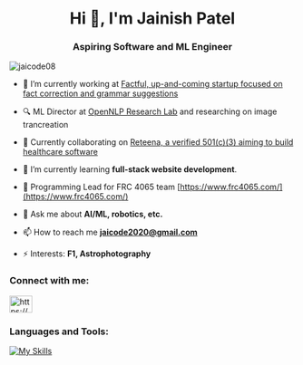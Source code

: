 <h1 align="center">Hi 👋, I'm Jainish Patel</h1>
<h3 align="center">Aspiring Software and ML Engineer</h3>

<p align="left"> <img src="https://komarev.com/ghpvc/?username=jaicode08&label=Profile%20views&color=0e75b6&style=flat" alt="jaicode08" /> </p>

- 🔭 I’m currently working at [Factful, up-and-coming startup focused on fact correction and grammar suggestions](https://factful.io/)

- 🔍 ML Director at [OpenNLP Research Lab](https://opennlplabs.org/) and researching on image trancreation

- 👯 Currently collaborating on [Reteena, a verified 501(c)(3) aiming to build healthcare software](https://reteena.org/)

- 🌱 I’m currently learning **full-stack website development**.

- 🤖 Programming Lead for FRC 4065 team [https://www.frc4065.com/](https://www.frc4065.com/)

- 💬 Ask me about **AI/ML, robotics, etc.**

- 📫 How to reach me **jaicode2020@gmail.com**

- ⚡ Interests: **F1, Astrophotography**

<h3 align="left">Connect with me:</h3>
<p align="left">
<a href="https://linkedin.com/in/https://www.linkedin.com/in/jainish-patel-3b0765274/" target="blank"><img align="center" src="https://raw.githubusercontent.com/rahuldkjain/github-profile-readme-generator/master/src/images/icons/Social/linked-in-alt.svg" alt="https://www.linkedin.com/in/jainish-patel-3b0765274/" height="30" width="40" /></a>
</p>

<h3 align="left">Languages and Tools:</h3>

[![My Skills](https://skillicons.dev/icons?i=arduino,azure,gcp,cs,cpp,py,java,ts,react,sqlite,pytorch,tensorflow,sklearn,opencv,bash,docker,unity,flask,fastapi,eclipse,git)](https://skillicons.dev)
